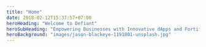 ```yaml
---
title: "Home"
date: 2018-02-12T15:37:57+07:00
heroHeading: "Welcome to Defiant"
heroSubHeading: "Empowering Businesses with Innovative dApps and Fortified Solutions while Enabling Seamless Full-Stack Software Development."
heroBackground: "images/jason-blackeye-1191801-unsplash.jpg"
---
```

